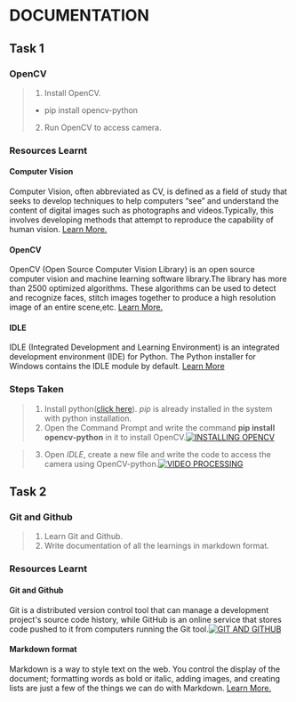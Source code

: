 # DOCUMENTATION
## Task 1
### OpenCV

> 1. Install OpenCV.
> - pip install opencv-python
> 2. Run OpenCV to access camera.

### Resources Learnt
#### Computer Vision

Computer Vision, often abbreviated as CV, is defined as a field of study that seeks to develop techniques to help computers “see” and understand the content of digital images such as photographs and videos.Typically, this involves developing methods that attempt to reproduce the capability of human vision. [Learn More.](https://machinelearningmastery.com/what-is-computer-vision/)

#### OpenCV

OpenCV (Open Source Computer Vision Library) is an open source computer vision and machine learning software library.The library has more than 2500 optimized algorithms. These algorithms can be used to detect and recognize faces, stitch images together to produce a high resolution image of an entire scene,etc. [Learn More.](https://opencv.org/about/)

#### IDLE

IDLE (Integrated Development and Learning Environment) is an integrated development environment (IDE) for Python. The Python installer for Windows contains the IDLE module by default. [Learn More](https://www.tutorialsteacher.com/python/python-idle)

### Steps Taken

> 1. Install python([click here](https://www.python.org/downloads/)). _pip_ is already installed in the system with python installation.
> 2. Open the Command Prompt and write the command __pip install opencv-python__ in it to install OpenCV.[![INSTALLING OPENCV](http://img.youtube.com/vi/d3AT9EGp4iw/0.jpg)](http://www.youtube.com/watch?v=d3AT9EGp4iw)

> 3. Open _IDLE_, create a new file and write the code to access the camera using OpenCV-python.[![VIDEO PROCESSING](http://img.youtube.com/vi/Jvf5y21ZqtQ/0.jpg)](http://www.youtube.com/watch?v=Jvf5y21ZqtQ)


## Task 2
### Git and Github

> 1. Learn Git and Github.
> 2. Write documentation of all the learnings in markdown format.

### Resources Learnt 
#### Git and Github

Git is a distributed version control tool that can manage a development project's source code history, while GitHub is an online service that stores code pushed to it from computers running the Git tool.[![GIT AND GITHUB](http://img.youtube.com/vi/WbwIoQYP6no/0.jpg)](http://www.youtube.com/watch?v=WbwIoQYP6no)

#### Markdown format
 
 Markdown is a way to style text on the web. You control the display of the document; formatting words as bold or italic, adding images, and creating lists are just a few of the things we can do with Markdown. [Learn More.](https://github.com/adam-p/markdown-here/wiki/Markdown-Cheatsheet)
